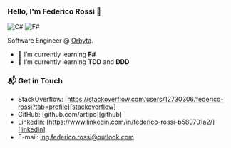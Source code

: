 ### Hello, I'm Federico Rossi 👋

![C#](https://img.shields.io/badge/cSharp-advanced-green)
![F#](https://img.shields.io/badge/fSharp-benigger-orange)

Software Engineer @ [Orbyta](https://www.orbyta.it).

- 🌱 I’m currently learning **F#**
- 🌱 I’m currently learning **TDD** and **DDD**

### 📬 Get in Touch

- StackOverflow: [https://stackoverflow.com/users/12730306/federico-rossi?tab=profile][stackoverflow]
- GitHub: [github.com/artipo][github]
- LinkedIn: [https://www.linkedin.com/in/federico-rossi-b589701a2/][linkedin]
- E-mail: ing.federico.rossi@outlook.com
